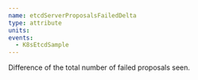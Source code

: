 ```yaml
---
name: etcdServerProposalsFailedDelta
type: attribute
units: 
events:
  - K8sEtcdSample
---
```


Difference of the total number of failed proposals seen.